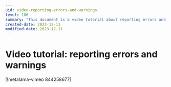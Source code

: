```yaml
---
uid: video-reporting-errors-and-warnings
level: 106
summary: "This document is a video tutorial about reporting errors and warnings, hosted on Vimeo and provided by Metalama."
created-date: 2023-12-11
modified-date: 2023-12-11
---
```


# Video tutorial: reporting errors and warnings

[!metalama-vimeo 844258677]

